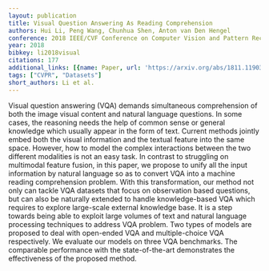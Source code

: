 ```yaml
---
layout: publication
title: Visual Question Answering As Reading Comprehension
authors: Hui Li, Peng Wang, Chunhua Shen, Anton van Den Hengel
conference: 2018 IEEE/CVF Conference on Computer Vision and Pattern Recognition
year: 2018
bibkey: li2018visual
citations: 177
additional_links: [{name: Paper, url: 'https://arxiv.org/abs/1811.11903'}]
tags: ["CVPR", "Datasets"]
short_authors: Li et al.
---
```

Visual question answering (VQA) demands simultaneous comprehension of both
the image visual content and natural language questions. In some cases, the
reasoning needs the help of common sense or general knowledge which usually
appear in the form of text. Current methods jointly embed both the visual
information and the textual feature into the same space. However, how to model
the complex interactions between the two different modalities is not an easy
task. In contrast to struggling on multimodal feature fusion, in this paper, we
propose to unify all the input information by natural language so as to convert
VQA into a machine reading comprehension problem. With this transformation, our
method not only can tackle VQA datasets that focus on observation based
questions, but can also be naturally extended to handle knowledge-based VQA
which requires to explore large-scale external knowledge base. It is a step
towards being able to exploit large volumes of text and natural language
processing techniques to address VQA problem. Two types of models are proposed
to deal with open-ended VQA and multiple-choice VQA respectively. We evaluate
our models on three VQA benchmarks. The comparable performance with the
state-of-the-art demonstrates the effectiveness of the proposed method.